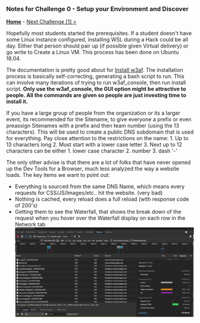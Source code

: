 ### Notes for Challenge 0 - Setup your Environment and Discover

 **[Home](./README.md)** - [Next Challenge [1] >](./Solution01.md)

Hopefully most students started the prerequisites.  If a student doesn't have some Linux instance configured, installing WSL during a Hack could be all day.  Either that person should pair up (if possible given Virtual delivery) or go write to Create a Linux VM.  This process has been done on Ubuntu 18.04.  

The documentation is pretty good about for [Install w3af](http://docs.w3af.org/en/latest/install.html).  The installation process is basically self-correcting, generating a bash script to run.  This can involve many iterations of trying to run w3af_console, then run install script.  **Only use the w3af_console, the GUI option might be attractive to people.  All the commands are given so people are just investing time to install it.**

If you have a large group of people from the organization or its a larger event, its recommended for the Sitename, to give everyone a prefix or even preassign Sitenames with a prefix and then team number (using the 13 characters).  This will be used to create a public DNS subdomain that is used for everything.  Pay close attention to the restrictions on the name:
      1. Up to 13 characters long
      2. Must start with a lower case letter
      3. Next up to 12 characters can be either
         1. lower case character
         2. number
         3. dash '-'

The only other advise is that there are a lot of folks that have never opened up the Dev Tools for a Browser, much less analyzed the way a website loads.  The key items we want to point out:
- Everything is sourced from the same DNS Name, which means every requests for CSS/JS/Images/etc..  hit the website.  (very bad)
- Nothing is cached, every reload does a full reload (with response code of 200's)
- Getting them to see the Waterfall, that shows the break down of the request when you hover over the Waterfall display on each row in the Network tab ![alt](Waterfall.png)
